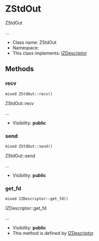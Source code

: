 ZStdOut
===============

ZStdOut

...


* Class name: ZStdOut
* Namespace: 
* This class implements: [IZDescriptor](IZDescriptor.md)






Methods
-------


### recv

    mixed ZStdOut::recv()

ZStdOut::recv

...

* Visibility: **public**




### send

    mixed ZStdOut::send()

ZStdOut::send

...

* Visibility: **public**




### get_fd

    mixed IZDescriptor::get_fd()

IZDescriptor::get_fd

...

* Visibility: **public**
* This method is defined by [IZDescriptor](IZDescriptor.md)



